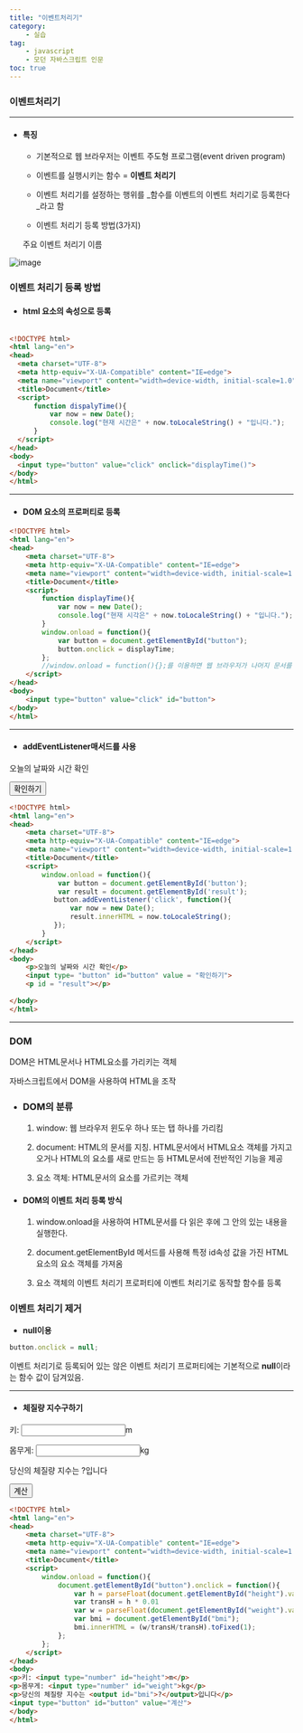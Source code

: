 ```yaml
---
title: "이벤트처리기"
category:
    - 실습
tag:
    - javascript
    - 모던 자바스크립트 인문
toc: true
---
```


### 이벤트처리기 

---

* #### 특징

    - 기본적으로 웹 브라우저는 이벤트 주도형 프로그램(event driven program)

    - 이벤트를 실행시키는 함수 = **이벤트 처리기**

    - 이벤트 처리기를 설정하는 행위를 _함수를 이벤트의 이벤트 처리기로 등록한다_라고 함

    - 이벤트 처리기 등록 방법(3가지)
        


    주요 이벤트 처리기 이름

![image](https://user-images.githubusercontent.com/83913407/126605222-4c3d3759-2c3c-4b16-a196-58d320f09db9.png)


### 이벤트 처리기 등록 방법 

  * #### html 요소의 속성으로 등록


  ```html

<!DOCTYPE html>
<html lang="en">
<head>
    <meta charset="UTF-8">
    <meta http-equiv="X-UA-Compatible" content="IE=edge">
    <meta name="viewport" content="width=device-width, initial-scale=1.0">
    <title>Document</title>
    <script>
        function dispalyTime(){
            var now = new Date();
            console.log("현재 시간은" + now.toLocaleString() + "입니다.");
        }
    </script>
</head>
<body>
    <input type="button" value="click" onclick="displayTime()">
</body>
</html>
```

---
    
  * #### DOM 요소의 프로퍼티로 등록

```html
<!DOCTYPE html>
<html lang="en">
<head>
    <meta charset="UTF-8">
    <meta http-equiv="X-UA-Compatible" content="IE=edge">
    <meta name="viewport" content="width=device-width, initial-scale=1.0">
    <title>Document</title>
    <script>
        function displayTime(){
            var now = new Date();
            console.log("현재 시각은" + now.toLocaleString() + "입니다.");
        }
        window.onload = function(){
            var button = document.getElementById("button");
            button.onclick = displayTime;
        };
        //window.onload = function(){};를 이용하면 웹 브라우저가 나머지 문서를 먼저 읽어 들인 후에 실행되게 한다.//
    </script>
</head>
<body>
    <input type="button" value="click" id="button">
</body>
</html>
```


---
    
  * #### addEventListener매서드를 사용

<!DOCTYPE html>
<html lang="en">
<head>
    <meta charset="UTF-8">
    <meta http-equiv="X-UA-Compatible" content="IE=edge">
    <meta name="viewport" content="width=device-width, initial-scale=1.0">
    <title>Document</title>
    <script>
        window.onload = function(){
            var button = document.getElementById('button');
            var result = document.getElementById('result');
           button.addEventListener('click', function(){
               var now = new Date();
               result.innerHTML = now.toLocaleString();
           });
        }
    </script>
</head>
<body>
    <p>오늘의 날짜와 시간 확인</p>
    <input type= "button" id="button" value = "확인하기">
    <p id = "result"></p>
    
</body>
</html>


```html
<!DOCTYPE html>
<html lang="en">
<head>
    <meta charset="UTF-8">
    <meta http-equiv="X-UA-Compatible" content="IE=edge">
    <meta name="viewport" content="width=device-width, initial-scale=1.0">
    <title>Document</title>
    <script>
        window.onload = function(){
            var button = document.getElementById('button');
            var result = document.getElementById('result');
           button.addEventListener('click', function(){
               var now = new Date();
               result.innerHTML = now.toLocaleString();
           });
        }
    </script>
</head>
<body>
    <p>오늘의 날짜와 시간 확인</p>
    <input type= "button" id="button" value = "확인하기">
    <p id = "result"></p>
    
</body>
</html>
```


---

### DOM

DOM은 HTML문서나 HTML요소를 가리키는 객체

자바스크립트에서 DOM을 사용하여 HTML을 조작

* ### DOM의 분류

    1. window: 웹 브라우저 윈도우 하나 또는 탭 하나를 가리킴

    2. document: HTML의 문서를 지칭. HTML문서에서 HTML요소 객체를 가지고 오거나 HTML의 요소를 새로 만드는 등 HTML문서에 전반적인 기능을 제공

    3. 요소 객체: HTML문서의 요소를 가르키는 객체

* #### DOM의 이벤트 처리 등록 방식 

    1. window.onload을 사용하여 HTML문서를 다 읽은 후에 그 안의 있는 내용을 실행한다.

    2. document.getElementById 메서드를 사용해 특정 id속성 값을 가진 HTML요소의 요소 객체를 가져옴

    3. 요소 객체의 이벤트 처리기 프로퍼티에 이벤트 처리기로 동작할 함수를 등록


### 이벤트 처리기 제거 

- **null이용**

```javascript
button.onclick = null;
```

이벤트 처리기로 등록되어 있는 않은 이벤트 처리기 프로퍼티에는 기본적으로 **null**이라는 함수 값이 담겨있음.


---

* #### 체질량 지수구하기 

<!DOCTYPE html>
<html lang="en">
<head>
    <meta charset="UTF-8">
    <meta http-equiv="X-UA-Compatible" content="IE=edge">
    <meta name="viewport" content="width=device-width, initial-scale=1.0">
    <title>Document</title>
    <script>
        window.onload = function(){
            document.getElementById("button").onclick = function(){
                var h = parseFloat(document.getElementById("height").value);
                var transH = h * 0.01
                var w = parseFloat(document.getElementById("weight").value);
                var bmi = document.getElementById("bmi");
                bmi.innerHTML = (w/transH/transH).toFixed(1);
            };
        };
    </script>
</head>
<body>
<p>키: <input type="number" id="height">m</p>
<p>몸무게: <input type="number" id="weight">kg</p>
<p>당신의 체질량 지수는 <output id="bmi">?</output>입니다</p>
<input type="button" id="button" value="계산">
</body>
</html>


```html
<!DOCTYPE html>
<html lang="en">
<head>
    <meta charset="UTF-8">
    <meta http-equiv="X-UA-Compatible" content="IE=edge">
    <meta name="viewport" content="width=device-width, initial-scale=1.0">
    <title>Document</title>
    <script>
        window.onload = function(){
            document.getElementById("button").onclick = function(){
                var h = parseFloat(document.getElementById("height").value);
                var transH = h * 0.01
                var w = parseFloat(document.getElementById("weight").value);
                var bmi = document.getElementById("bmi");
                bmi.innerHTML = (w/transH/transH).toFixed(1);
            };
        };
    </script>
</head>
<body>
<p>키: <input type="number" id="height">m</p>
<p>몸무게: <input type="number" id="weight">kg</p>
<p>당신의 체질량 지수는 <output id="bmi">?</output>입니다</p>
<input type="button" id="button" value="계산">
</body>
</html>
```